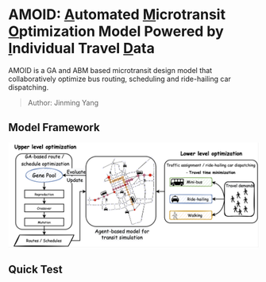 # AMOID: <u>A</u>utomated <u>M</u>icrotransit <u>O</u>ptimization Model Powered by <u>I</u>ndividual Travel <u>D</u>ata
AMOID is a GA and ABM based microtransit design model that collaboratively optimize bus routing, scheduling and ride-hailing car dispatching.

> Author: Jinming Yang



## Model Framework

![image-20221027223337243](./images/image-20221027223337243.png)

## Quick Test

